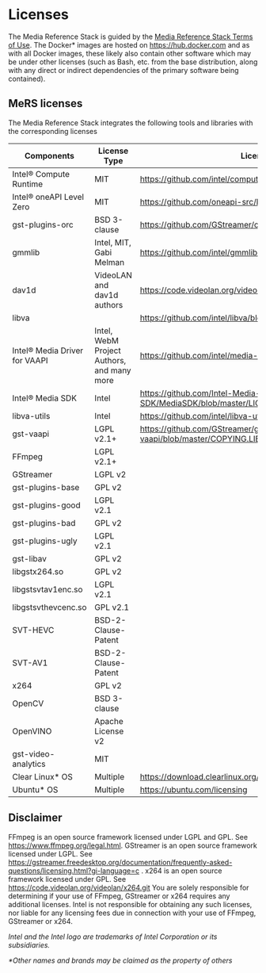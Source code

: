 # Licenses

The Media Reference Stack is guided by the [Media Reference Stack Terms of
Use](https://intel.github.io/stacks/mers/terms_of_use.html). The Docker* images are
hosted on https://hub.docker.com and as with all Docker images, these likely
also contain other software which may be under other licenses (such as Bash,
etc. from the base distribution, along with any direct or indirect
dependencies of the primary software being contained).

## MeRS licenses

The Media Reference Stack integrates the following tools and libraries with
the corresponding licenses

|Components|License Type|License URL|MeRS version|
|----------|------------|-----------|------------|
|Intel® Compute Runtime	 |MIT|https://github.com/intel/compute-runtime/blob/master/LICENSE|v0.4.0|
|Intel® oneAPI Level Zero |MIT|https://github.com/oneapi-src/level-zero/blob/master/LICENSE|v0.4.0|
|gst-plugins-orc	 |BSD 3-clause|https://github.com/GStreamer/orc/blob/master/COPYING|v0.3.0|
|gmmlib              |Intel, MIT, Gabi Melman|https://github.com/intel/gmmlib/blob/master/LICENSE.md|v0.2.0|
|dav1d               |VideoLAN and dav1d authors|https://code.videolan.org/videolan/dav1d/-/blob/master/COPYING|v0.2.0|
|libva               ||https://github.com/intel/libva/blob/master/COPYING|v0.2.0|
|Intel® Media Driver for VAAPI|Intel, WebM Project Authors, and many more|https://github.com/intel/media-driver/blob/master/LICENSE.md|v0.2.0|
|Intel® Media SDK  |Intel|https://github.com/Intel-Media-SDK/MediaSDK/blob/master/LICENSE|v0.2.0|
|libva-utils         |Intel|https://github.com/intel/libva-utils/blob/master/COPYING|v0.2.0|
|gst-vaapi           |LGPL v2.1+|https://github.com/GStreamer/gstreamer-vaapi/blob/master/COPYING.LIB|v0.2.0|
|FFmpeg	             |LGPL v2.1+||v0.1.0|
|GStreamer	         |LGPL v2||v0.1.0|
|gst-plugins-base	 |GPL v2||v0.1.0|
|gst-plugins-good	 |LGPL v2.1||v0.1.0|
|gst-plugins-bad	 |GPL v2||v0.1.0|
|gst-plugins-ugly	 |LGPL v2.1||v0.1.0|
|gst-libav	         |GPL v2||v0.1.0|
|libgstx264.so	     |GPL v2||v0.1.0|
|libgstsvtav1enc.so	 |LGPL v2.1||v0.1.0|
|libgstsvthevcenc.so |GPL v2.1||v0.1.0|
|SVT-HEVC	         |BSD-2-Clause-Patent||v0.1.0|
|SVT-AV1	         |BSD-2-Clause-Patent||v0.1.0|
|x264	             |GPL v2||v0.1.0|
|OpenCV	             |BSD 3-clause||v0.1.0|
|OpenVINO	         |Apache License v2||v0.1.0|
|gst-video-analytics |MIT||v0.1.0|
|Clear Linux* OS	         |Multiple|https://download.clearlinux.org/current/licenses|v0.1.0|
|Ubuntu* OS	         |Multiple|https://ubuntu.com/licensing|v0.3.0|

## Disclaimer

FFmpeg is an open source framework licensed under LGPL and GPL. See
https://www.ffmpeg.org/legal.html. GStreamer is an open source framework
licensed under LGPL. See
https://gstreamer.freedesktop.org/documentation/frequently-asked-questions/licensing.html?gi-language=c
. x264 is an open source framework licensed under GPL. See
https://code.videolan.org/videolan/x264.git You are solely responsible for
determining if your use of FFmpeg, GStreamer or x264 requires any additional
licenses. Intel is not responsible for obtaining any such licenses, nor liable
for any licensing fees due in connection with your use of FFmpeg, GStreamer or
x264.



*Intel and the Intel logo are trademarks of Intel Corporation or its
subsidiaries.*

*\*Other names and brands may be claimed as the property of others*